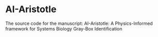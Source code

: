 # AI-Aristotle

The source code for the manuscript: AI-Aristotle: A Physics-Informed framework for Systems Biology Gray-Box Identification
